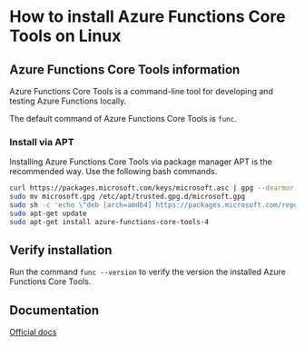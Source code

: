 # How to install Azure Functions Core Tools on Linux

## Azure Functions Core Tools information

Azure Functions Core Tools is a command-line tool for developing and testing Azure Functions locally.

The default command of Azure Functions Core Tools is `func`.

### Install via APT

Installing Azure Functions Core Tools via package manager APT is the recommended way. Use the following bash commands.

```bash
curl https://packages.microsoft.com/keys/microsoft.asc | gpg --dearmor > microsoft.gpg
sudo mv microsoft.gpg /etc/apt/trusted.gpg.d/microsoft.gpg
sudo sh -c 'echo \"deb [arch=amd64] https://packages.microsoft.com/repos/microsoft-ubuntu-$(lsb_release -cs 2>/dev/null)-prod $(lsb_release -cs 2>/dev/null) main\" > /etc/apt/sources.list.d/dotnetdev.list'
sudo apt-get update
sudo apt-get install azure-functions-core-tools-4
```

## Verify installation

Run the command `func --version` to verify the version the installed Azure Functions Core Tools.

## Documentation

[Official docs](https://learn.microsoft.com/azure/azure-functions/functions-run-local)